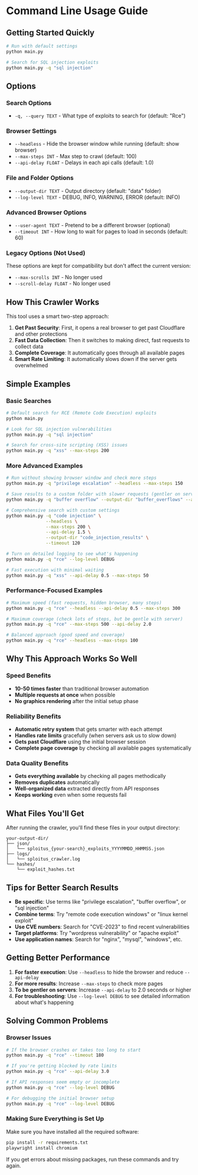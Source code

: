 # Command Line Usage Guide

## Getting Started Quickly

```bash
# Run with default settings
python main.py

# Search for SQL injection exploits
python main.py -q "sql injection"
```

## Options

### Search Options
- `-q, --query TEXT` - What type of exploits to search for (default: "Rce")

### Browser Settings  
- `--headless` - Hide the browser window while running (default: show browser)
- `--max-steps INT` - Max step to crawl (default: 100)
- `--api-delay FLOAT` - Delays in each api calls (default: 1.0)

### File and Folder Options
- `--output-dir TEXT` - Output directory (default: "data" folder)
- `--log-level TEXT` - DEBUG, INFO, WARNING, ERROR (default: INFO)

### Advanced Browser Options
- `--user-agent TEXT` - Pretend to be a different browser (optional)
- `--timeout INT` - How long to wait for pages to load in seconds (default: 60)

### Legacy Options (Not Used)
These options are kept for compatibility but don't affect the current version:
- `--max-scrolls INT` - No longer used
- `--scroll-delay FLOAT` - No longer used

## How This Crawler Works

This tool uses a smart two-step approach:

1. **Get Past Security**: First, it opens a real browser to get past Cloudflare and other protections
2. **Fast Data Collection**: Then it switches to making direct, fast requests to collect data
3. **Complete Coverage**: It automatically goes through all available pages
4. **Smart Rate Limiting**: It automatically slows down if the server gets overwhelmed

## Simple Examples

### Basic Searches
```bash
# Default search for RCE (Remote Code Execution) exploits
python main.py

# Look for SQL injection vulnerabilities  
python main.py -q "sql injection"

# Search for cross-site scripting (XSS) issues
python main.py -q "xss" --max-steps 200
```

### More Advanced Examples
```bash
# Run without showing browser window and check more steps
python main.py -q "privilege escalation" --headless --max-steps 150

# Save results to a custom folder with slower requests (gentler on server)
python main.py -q "buffer overflow" --output-dir "buffer_overflows" --api-delay 2.0

# Comprehensive search with custom settings
python main.py -q "code injection" \
               --headless \
               --max-steps 200 \
               --api-delay 1.5 \
               --output-dir "code_injection_results" \
               --timeout 120

# Turn on detailed logging to see what's happening
python main.py -q "rce" --log-level DEBUG

# Fast execution with minimal waiting
python main.py -q "xss" --api-delay 0.5 --max-steps 50
```

### Performance-Focused Examples
```bash
# Maximum speed (fast requests, hidden browser, many steps)
python main.py -q "rce" --headless --api-delay 0.5 --max-steps 300

# Maximum coverage (check lots of steps, but be gentle with server)
python main.py -q "rce" --max-steps 500 --api-delay 2.0

# Balanced approach (good speed and coverage)
python main.py -q "rce" --headless --max-steps 100 
```

## Why This Approach Works So Well

### Speed Benefits
- **10-50 times faster** than traditional browser automation
- **Multiple requests at once** when possible
- **No graphics rendering** after the initial setup phase

### Reliability Benefits
- **Automatic retry system** that gets smarter with each attempt
- **Handles rate limits** gracefully (when servers ask us to slow down)
- **Gets past Cloudflare** using the initial browser session
- **Complete page coverage** by checking all available pages systematically

### Data Quality Benefits
- **Gets everything available** by checking all pages methodically
- **Removes duplicates** automatically
- **Well-organized data** extracted directly from API responses
- **Keeps working** even when some requests fail

## What Files You'll Get

After running the crawler, you'll find these files in your output directory:

```
your-output-dir/
├── json/
│   └── sploitus_{your-search}_exploits_YYYYMMDD_HHMMSS.json
├── logs/
│   └── sploitus_crawler.log
└── hashes/
    └── exploit_hashes.txt
```

## Tips for Better Search Results

- **Be specific**: Use terms like "privilege escalation", "buffer overflow", or "sql injection"
- **Combine terms**: Try "remote code execution windows" or "linux kernel exploit"
- **Use CVE numbers**: Search for "CVE-2023" to find recent vulnerabilities
- **Target platforms**: Try "wordpress vulnerability" or "apache exploit"
- **Use application names**: Search for "nginx", "mysql", "windows", etc.

## Getting Better Performance

1. **For faster execution**: Use `--headless` to hide the browser and reduce `--api-delay`
2. **For more results**: Increase `--max-steps` to check more pages
3. **To be gentler on servers**: Increase `--api-delay` to 2.0 seconds or higher
4. **For troubleshooting**: Use `--log-level DEBUG` to see detailed information about what's happening

## Solving Common Problems

### Browser Issues
```bash
# If the browser crashes or takes too long to start
python main.py -q "rce" --timeout 180

# If you're getting blocked by rate limits
python main.py -q "rce" --api-delay 3.0

# If API responses seem empty or incomplete
python main.py -q "rce" --log-level DEBUG

# For debugging the initial browser setup
python main.py -q "rce" --log-level DEBUG
```

### Making Sure Everything is Set Up
Make sure you have installed all the required software:

```bash
pip install -r requirements.txt
playwright install chromium
```

If you get errors about missing packages, run these commands and try again.
